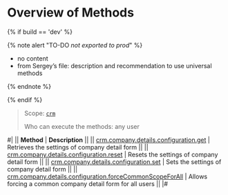 # Overview of Methods

{% if build == 'dev' %}

{% note alert "TO-DO _not exported to prod_" %}

- no content
- from Sergey’s file: description and recommendation to use universal methods

{% endnote %}

{% endif %}

> Scope: [`crm`](../../../scopes/permissions.md)
>
> Who can execute the methods: any user

#|
|| **Method** | **Description** ||
|| [crm.company.details.configuration.get](./crm-company-details-configuration-get.md) | Retrieves the settings of company detail form ||
|| [crm.company.details.configuration.reset](./crm-company-details-configuration-reset.md) | Resets the settings of company detail form ||
|| [crm.company.details.configuration.set](./crm-company-details-configuration-set.md) | Sets the settings of company detail form ||
|| [crm.company.details.configuration.forceCommonScopeForAll](./crm-company-details-configuration-force-common-scope-for-all.md) | Allows forcing a common company detail form for all users ||
|#